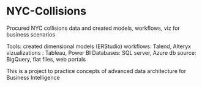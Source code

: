 # NYC-Collisions
Procured NYC collisions data and created models, workflows, viz for business scenarios

Tools: 
created dimensional models (ERStudio)
workflows: Talend, Alteryx
vizualizations : Tableau, Power BI
Databases: SQL server, Azure db
source: BigQuery, flat files, web portals

This is a project to practice concepts of advanced data architecture for Business Intelligence
